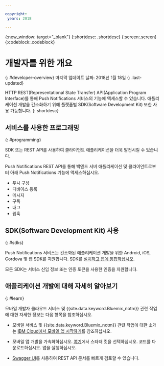 ```yaml
---

copyright:
 years: 2018

---
```


{:new_window: target="_blank"}
{:shortdesc: .shortdesc}
{:screen:.screen}
{:codeblock:.codeblock}

# 개발자를 위한 개요
{: #developer-overview}
마지막 업데이트 날짜: 2018년 1월 18일
{: .last-updated}

HTTP REST(Representational State Transfer) API(Application Program Interface)를 통해 Push Notifications 서비스의 기능에 액세스할 수 있습니다. 애플리케이션 개발을 간소화하기 위해 플랫폼별 SDK(Software Development Kit) 또한 사용 가능합니다.
{: shortdesc}

## 서비스를 사용한 프로그래밍
{: #programming}

SDK 또는 REST API를 사용하여 클라이언트 애플리케이션을 더욱 발전시킬 수 있습니다. 

Push Notifications REST API를 통해 백엔드 서버 애플리케이션 및 클라이언트로부터 아래 Push Notifications 기능에 액세스하십시오. 

 - 푸시 구성
 - 디바이스 등록
 - 메시지
 - 구독
 - 태그
 - 웹훅


## SDK(Software Development Kit) 사용
{: #sdks}

Push Notifications 서비스는 간소화된 애플리케이션 개발을 위한 Android, iOS, Cordova 및 웹 SDK를 지원합니다. SDK를 [설치하고 앱에 통합하십시오](install-sdk.html).  

모든 SDK는 서비스 신임 정보 또는 인증 토큰을 사용한 인증을 지원합니다. 

## 애플리케이션 개발에 대해 자세히 알아보기
{: #learn}

모바일 개발자 클라우드 서비스 및 {{site.data.keyword.Bluemix_notm}} 관련 작업에 대한 자세한 정보는 다음 항목을 참조하십시오. 

-   모바일 서비스 및 {{site.data.keyword.Bluemix_notm}} 관련 작업에 대한 소개는 [IBM Cloud에서 모바일 앱 시작하기](/docs/services/mobile/index.html)를 참조하십시오. 

-   모바일 앱 개발을 가속화하십시오. [여기](https://console.bluemix.net/developer/mobile/dashboard)에서 스타터 킷을 선택하십시오. 코드를 다운로드하십시오. 앱을 실행하십시오. 

-	[Swagger UI](https://mobile.{DomainName}/imfpush/)를 사용하여 REST API 문서를 빠르게 검토할 수 있습니다. 
